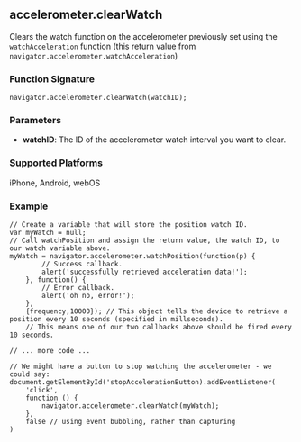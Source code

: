accelerometer.clearWatch
-----------
Clears the watch function on the accelerometer previously set using the `watchAcceleration` function (this return value from `navigator.accelerometer.watchAcceleration`)

### Function Signature ###
    navigator.accelerometer.clearWatch(watchID);

### Parameters ###
* __watchID__: The ID of the accelerometer watch interval you want to clear.

### Supported Platforms ###
iPhone, Android, webOS

### Example ###
    // Create a variable that will store the position watch ID.
    var myWatch = null;
    // Call watchPosition and assign the return value, the watch ID, to our watch variable above.
    myWatch = navigator.accelerometer.watchPosition(function(p) {
            // Success callback.
            alert('successfully retrieved acceleration data!');
        }, function() {
            // Error callback.
            alert('oh no, error!');
        },
        {frequency,10000}); // This object tells the device to retrieve a position every 10 seconds (specified in millseconds).
        // This means one of our two callbacks above should be fired every 10 seconds.
    
    // ... more code ...
    
    // We might have a button to stop watching the accelerometer - we could say:
    document.getElementById('stopAccelerationButton).addEventListener(
        'click',
        function () {
            navigator.accelerometer.clearWatch(myWatch);
        },
        false // using event bubbling, rather than capturing
    )
    